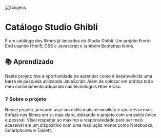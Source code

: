 ![fuligens](https://github.com/user-attachments/assets/511f020e-d333-407b-82b4-3268f46fce47)

# Catálogo Studio Ghibli

É um catálogo dos filmes já lançados do Studio Ghibli. Um projeto Front-End usando Html5, CSS e Javascript e também Bootstrap Icons.

## 📚 Aprendizado

Neste projeto tive a oportunidade de aprender como é desenvolvida uma barra de pesquisa utilizando JavaScript. Além de colocar em prática todo meu conhecimento adquirido nas tecnologias Html e Css.

### ❔ Sobre o projeto

Nesse projeto, procurei usar um estilo mais minimalista e que desse mais ênfaze nos filmes em si, mas claro, deixando o projeto com um estilo único e pessoal. Visei respeitar ao máximo a responsividade para ser mais acessivel em um dispositivo com uma resolução menor como Notebooks, Smartphones e Tablets. 
